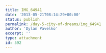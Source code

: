 ```yaml
---
title: IMG_64941
date: '2013-05-21T08:14:29+00:00'
status: publish
permalink: /day-5-city-of-dreams/img_64941
author: 'Dylan Pavelko'
excerpt: ''
type: attachment
id: 592
---
```

<!DOCTYPE html PUBLIC "-//W3C//DTD HTML 4.0 Transitional//EN" "http://www.w3.org/TR/REC-html40/loose.dtd">
<?xml encoding="UTF-8">
